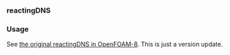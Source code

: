 ### reactingDNS
### Usage
See [the original reactingDNS in OpenFOAM-8](https://github.com/ZSHtju/reactingDNS_OpenFOAM). This is just a version update.

